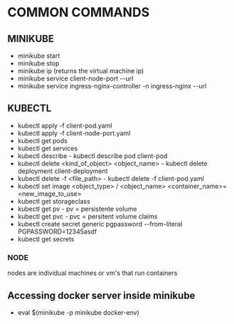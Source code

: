 # COMMON COMMANDS 

## MINIKUBE

- minikube start
- minikube stop
- minikube ip (returns the virtual machine ip)
- minikube service client-node-port --url
- minikube service ingress-nginx-controller -n ingress-nginx --url

## KUBECTL

- kubectl apply -f client-pod.yaml
- kubectl apply -f client-node-port.yaml
- kubectl get pods
- kubectl get services
- kubectl describe <type> <name>  -  kubectl describe pod client-pod
- kubectl delete <kind_of_object> <object_name> - kubectl delete deployment client-deployment
- kubectl delete -f <file_path> - kubectl delete -f client-pod.yaml
- kubectl set image <object_type> / <object_name> <container_name>=<new_image_to_use>
- kubectl get storageclass
- kubectl get pv - pv = persistente volume
- kubectl get pvc - pvc = persitent volume claims
- kubectl create secret generic pgpassword --from-literal PGPASSWORD=12345asdf
- kubectl get secrets


### NODE

nodes are individual machines or vm's that run containers

## Accessing docker server inside minikube

- eval $(minikube -p minikube docker-env)
